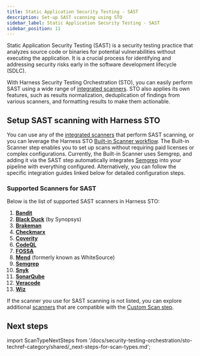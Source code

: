 ```yaml
---
title: Static Application Security Testing - SAST
description: Set-up SAST scanning using STO
sidebar_label: Static Application Security Testing - SAST
sidebar_position: 11
---
```


Static Application Security Testing (SAST) is a security testing practice that analyzes source code or binaries for potential vulnerabilities without executing the application. It is a crucial process for identifying and addressing security risks early in the software development lifecycle (SDLC).

With Harness Security Testing Orchestration (STO), you can easily perform SAST using a wide range of [integrated scanners](#supported-scanners-for-sast). STO also applies its own features, such as results normalization, deduplication of findings from various scanners, and formatting results to make them actionable.

## Setup SAST scanning with Harness STO

You can use any of the [integrated scanners](#supported-scanners-for-sast) that perform SAST scanning, or you can leverage the Harness STO [Built-in Scanner workflow](/docs/category/built-in-scan-steps). The Built-in Scanner step enables you to set up scans without requiring paid licenses or complex configurations. Currently, the Built-in Scanner uses Semgrep, and adding it via the SAST step automatically integrates [Semgrep](/docs/security-testing-orchestration/sto-techref-category/semgrep/semgrep-scanner-reference#configure-semgrep-as-a-built-in-scanner) into your pipeline with everything configured. Alternatively, you can follow the specific integration guides linked below for detailed configuration steps.

<DocVideo src="https://youtu.be/qFnS6X4d5Ro?si=2s1oTw2f8q-mzrkx" />

### Supported Scanners for SAST

Below is the list of supported SAST scanners in Harness STO:

1. **[Bandit](/docs/security-testing-orchestration/sto-techref-category/bandit-scanner-reference)**
2. **[Black Duck](/docs/security-testing-orchestration/sto-techref-category/black-duck-hub-scanner-reference)** (by Synopsys)  
3. **[Brakeman](/docs/security-testing-orchestration/sto-techref-category/brakeman-scanner-reference)**
4. **[Checkmarx](/docs/security-testing-orchestration/sto-techref-category/checkmarx-scanner-reference)**  
5. **[Coverity](/docs/security-testing-orchestration/sto-techref-category/coverity-scanner-reference)**  
6. **[CodeQL](/docs/security-testing-orchestration/sto-techref-category/codeql-scanner-reference)**  
7. **[FOSSA](/docs/security-testing-orchestration/sto-techref-category/fossa-scanner-reference)**  
8. **[Mend](/docs/security-testing-orchestration/sto-techref-category/mend-scanner-reference)** (formerly known as WhiteSource)  
9. **[Semgrep](/docs/security-testing-orchestration/sto-techref-category/semgrep/semgrep-scanner-reference)**  
10. **[Snyk](/docs/security-testing-orchestration/sto-techref-category/snyk/snyk-scanner-reference)**  
11. **[SonarQube](/docs/security-testing-orchestration/sto-techref-category/sonarqube-sonar-scanner-reference)**
12. **[Veracode](/docs/security-testing-orchestration/sto-techref-category/veracode-scanner-reference)**
13. **[Wiz](/docs/security-testing-orchestration/sto-techref-category/wiz-scanner-reference)**

If the scanner you use for SAST scanning is not listed, you can explore additional [scanners](/docs/security-testing-orchestration/custom-scanning/custom-scan-reference) that are compatible with the [Custom Scan step](/docs/security-testing-orchestration/custom-scanning/custom-scan-reference).

## Next steps  

import ScanTypeNextSteps from '/docs/security-testing-orchestration/sto-techref-category/shared/_next-steps-for-scan-types.md';

<ScanTypeNextSteps />
